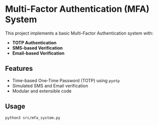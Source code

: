 # Multi-Factor Authentication (MFA) System

This project implements a basic Multi-Factor Authentication system with:
- **TOTP Authentication**
- **SMS-based Verification**
- **Email-based Verification**

## Features
- Time-based One-Time Password (TOTP) using `pyotp`
- Simulated SMS and Email verification
- Modular and extensible code

## Usage
```bash
python3 src/mfa_system.py
